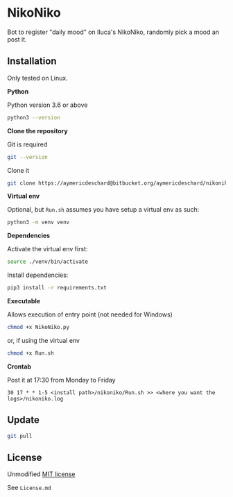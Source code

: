 # NikoNiko

Bot to register "daily mood" on Iluca's NikoNiko, randomly pick a mood an post it.

## Installation

Only tested on Linux.

**Python**

Python version 3.6 or above

```bash
python3 --version
```

**Clone the repository**

Git is required
```bash
git --version
```

Clone it
```bash
git clone https://aymericdeschard@bitbucket.org/aymericdeschard/nikoniko.git
```

**Virtual env**

Optional, but `Run.sh` assumes you have setup a virtual env as such:

```bash
python3 -m venv venv
```

**Dependencies**

Activate the virtual env first:
```bash
source ./venv/bin/activate
```

Install dependencies:

```bash
pip3 install -r requirements.txt
```

**Executable**

Allows execution of entry point (not needed for Windows)
```bash
chmod +x NikoNiko.py
```
or, if using the virtual env
```bash
chmod +x Run.sh
```

**Crontab**

Post it at 17:30 from Monday to Friday

```
30 17 * * 1-5 <install path>/nikoniko/Run.sh >> <where you want the logs>/nikoniko.log
```

## Update

```bash
git pull
```


## License
Unmodified [MIT license](https://opensource.org/licenses/MIT)

See `License.md`
